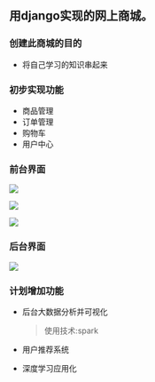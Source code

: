 
## 用django实现的网上商城。
### 创建此商城的目的
- 将自己学习的知识串起来

### 初步实现功能
- 商品管理
- 订单管理
- 购物车
- 用户中心

### 前台界面

![](https://github.com/kyoyo/ecshop/raw/master/images/intro1.png)

![](https://github.com/kyoyo/ecshop/raw/master/images/intro2.png)

![](https://github.com/kyoyo/ecshop/raw/master/images/intro3.jpg)


### 后台界面

![](https://github.com/kyoyo/ecshop/raw/master/images/intro4.png)


### 计划增加功能

- 后台大数据分析并可视化
  > 使用技术:spark

- 用户推荐系统
- 深度学习应用化





